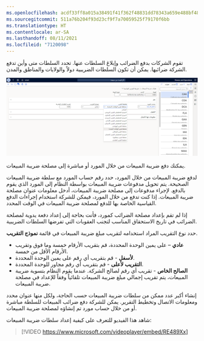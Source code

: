 ```yaml
---
ms.openlocfilehash: acdf33ff8a015a38491f41f362f48831dd78343a659e488bf48c8167d406123c
ms.sourcegitcommit: 511a76b204f93d23cf9f7a70059525f79170f6bb
ms.translationtype: HT
ms.contentlocale: ar-SA
ms.lasthandoff: 08/11/2021
ms.locfileid: "7120098"
---
```

تقوم الشركات بدفع الضرائب وإبلاغ السلطات عنها. تحدد السلطات متى وأين تدفع الشركة ضرائبها. يمكن أن تكون السلطات الضريبية دولاً والولايات والمناطق والمدن.


[ ![لقطة شاشة لصفحة سلطات ضريبة المبيعات.](../media/sales-tax-authorities.png) ](../media/sales-tax-authorities.png#lightbox)

يمكنك دفع ضريبة المبيعات من خلال المورد أو مباشرة إلى مصلحة ضريبة المبيعات.  

لدفع ضريبة المبيعات من خلال المورد، حدد رقم حساب المورد مع سلطة ضريبة المبيعات الصحيحة. يتم تحويل مدفوعات ضريبة المبيعات بواسطة النظام إلى المورد الذي يقوم بالدفع. لإجراء مدفوعات إلى مصلحة ضريبة المبيعات، أدخل معلومات عنوان مصلحة ضريبة المبيعات. إذا كنت تدفع من خلال المورد، فيمكن للشركة استخدام إجراءات الدفع القياسية الخاصة بها للدفع لمصلحة ضريبة المبيعات في الوقت المحدد. 

إذا لم تقم بإعداد مصلحة الضرائب كمورد، فأنت بحاجة إلى إعداد دفعة يدوية لمصلحة الضرائب في تاريخ الاستحقاق المناسب لتجنب العقوبات التي تفرضها السلطات الضريبية.

حدد نوع التقريب المراد استخدامه لتقريب مبلغ ضريبة المبيعات في قائمة **نموذج التقريب**.

- **عادي** – على يمين الوحدة المحددة، قم بتقريب الأرقام خمسة وما فوق وتقريب الأرقام الأقل من خمسة.
- **لأسفل** - قم بتقريب أي رقم على يمين الوحدة المحددة.
- **التقريب لأعلى** - قم بتقريب أي رقم مجاور للوحدة المحددة.
- **الصالح الخاص** - تقريب أي رقم لصالح الشركة. عندما يقوم النظام بتسوية ضريبة المبيعات، يتم تقريب إجمالي مبلغ ضريبة المبيعات تلقائياً وفقاً للإعداد في مصلحة ضريبة المبيعات.

إنشاء أكبر عدد ممكن من سلطات ضريبة المبيعات حسب الحاجة، ولكل منها عنوان محدد ومعلومات الاتصال وتخطيط التقرير. يمكن للشركة دفع ضرائب المبيعات للسلطة مباشرة أو من خلال حساب مورد تم إنشاؤه لمصلحة ضريبة المبيعات.

شاهد هذا الفيديو للتعرف على كيفية إعداد سلطات ضريبة المبيعات:

 > [!VIDEO https://www.microsoft.com/videoplayer/embed/RE489Xx]

